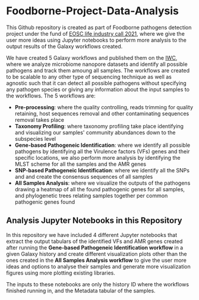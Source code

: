 # Foodborne-Project-Data-Analysis

This Github repository is created as part of Foodborne pathogens detection project under the fund of [EOSC life industry call 2021](https://www.eosc-life.eu/industrycall/), where we give the user more ideas using Jupyter notebooks to perform more analysis to the output results of the Galaxy workflows created.

We have created 5 Galaxy workflows and published them on the [IWC](https://dockstore.org/organizations/iwc), where we analyze microbiome nanopore datasets and identify all possible pathogens and track them amoung all samples. The workflows are created to be scalable to any other type of sequencing technique as well as agnostic such that it can detect all possible pathogens without specifying any pathogen species or giving any information about the input samples to the workflows. The 5 workflows are:

- **Pre-processing**: where the quality controlling, reads trimming for quality retaining, host sequences removal and other contaminating sequences removal takes place
- **Taxonomy Profiling**: where taxonomy profiling take place identifying and visualizing our samples' community abundances down to the subspecies level
- **Gene-based Pathogeneic Identification**: where we identify all possible pathogens by identifying all the Virulence factors (VFs) genes and their specific locations, we also perform more analysis by identifying the MLST scheme for all the samples and the AMR genes
- **SNP-based Pathogeneic Identification**: where we identify all the SNPs and and create the consensus sequences of all samples
- **All Samples Analysis**: where we visualize the outputs of the pathogens drawing a heatmap of all the found pathogenic genes for all samples, and phylogenetic trees relating samples together per common pathogenic genes found

## Analysis Jupyter Notebooks in this Repository

In this repository we have included 4 different Jupyter notebooks that extract the output tabulars of the identified VFs and AMR genes created after running the **Gene-based Pathogeneic Identification workflow** in a given Galaxy history and create different visualization plots other than the ones created in the **All Samples Analysis workflow** to give the user more ideas and options to analyse their samples and generate more visualization figures using more plotting existing libraries. 


The inputs to these notebooks are only the history ID where the workflows finished running in, and the Metadata tabular of the samples.

